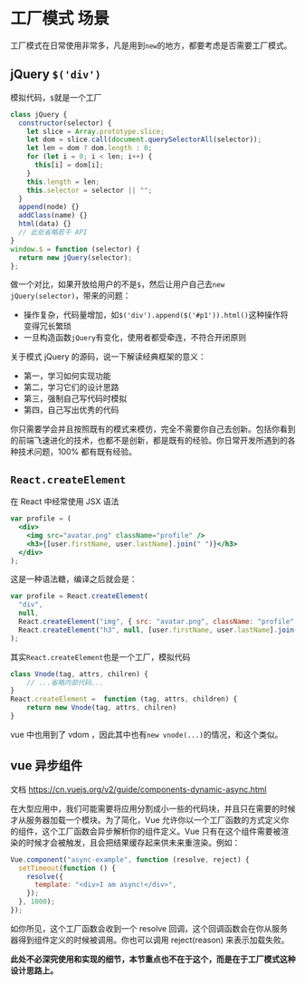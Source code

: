 # 工厂模式 场景

工厂模式在日常使用非常多，凡是用到`new`的地方，都要考虑是否需要工厂模式。

## jQuery `$('div')`

模拟代码，`$`就是一个工厂

```js
class jQuery {
  constructor(selector) {
    let slice = Array.prototype.slice;
    let dom = slice.call(document.querySelectorAll(selector));
    let len = dom ? dom.length : 0;
    for (let i = 0; i < len; i++) {
      this[i] = dom[i];
    }
    this.length = len;
    this.selector = selector || "";
  }
  append(node) {}
  addClass(name) {}
  html(data) {}
  // 此处省略若干 API
}
window.$ = function (selector) {
  return new jQuery(selector);
};
```

做一个对比，如果开放给用户的不是`$`，然后让用户自己去`new jQuery(selector)`，带来的问题：

- 操作复杂，代码量增加，如`$('div').append($('#p1')).html()`这种操作将变得冗长繁琐
- 一旦构造函数`jQuery`有变化，使用者都受牵连，不符合开闭原则

关于模式 jQuery 的源码，说一下解读经典框架的意义：

- 第一，学习如何实现功能
- 第二，学习它们的设计思路
- 第三，强制自己写代码时模拟
- 第四，自己写出优秀的代码

你只需要学会并且按照既有的模式来模仿，完全不需要你自己去创新。包括你看到的前端飞速进化的技术，也都不是创新，都是既有的经验。你日常开发所遇到的各种技术问题，100% 都有既有经验。

## `React.createElement`

在 React 中经常使用 JSX 语法

```jsx
var profile = (
  <div>
    <img src="avatar.png" className="profile" />
    <h3>{[user.firstName, user.lastName].join(" ")}</h3>
  </div>
);
```

这是一种语法糖，编译之后就会是：

```js
var profile = React.createElement(
  "div",
  null,
  React.createElement("img", { src: "avatar.png", className: "profile" }),
  React.createElement("h3", null, [user.firstName, user.lastName].join(" "))
);
```

其实`React.createElement`也是一个工厂，模拟代码

```js
class Vnode(tag, attrs, chilren) {
    // ...省略内部代码...
}
React.createElement =  function (tag, attrs, children) {
    return new Vnode(tag, attrs, chilren)
}
```

vue 中也用到了 vdom ，因此其中也有`new vnode(...)`的情况，和这个类似。

## vue 异步组件

文档 https://cn.vuejs.org/v2/guide/components-dynamic-async.html

在大型应用中，我们可能需要将应用分割成小一些的代码块，并且只在需要的时候才从服务器加载一个模块。为了简化，Vue 允许你以一个工厂函数的方式定义你的组件，这个工厂函数会异步解析你的组件定义。Vue 只有在这个组件需要被渲染的时候才会被触发，且会把结果缓存起来供未来重渲染。例如：

```js
Vue.component("async-example", function (resolve, reject) {
  setTimeout(function () {
    resolve({
      template: "<div>I am async!</div>",
    });
  }, 1000);
});
```

如你所见，这个工厂函数会收到一个 resolve 回调，这个回调函数会在你从服务器得到组件定义的时候被调用。你也可以调用 reject(reason) 来表示加载失败。

**此处不必深究使用和实现的细节，本节重点也不在于这个，而是在于工厂模式这种设计思路上。**
